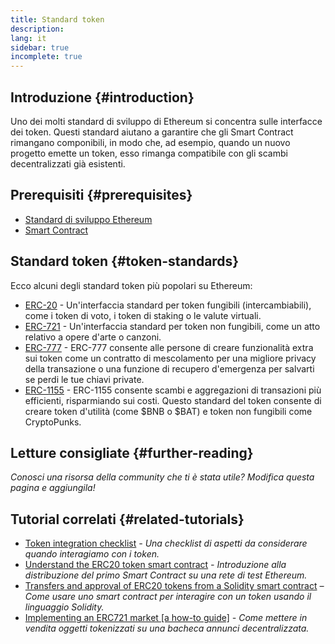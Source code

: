 ```yaml
---
title: Standard token
description:
lang: it
sidebar: true
incomplete: true
---
```


## Introduzione {#introduction}

Uno dei molti standard di sviluppo di Ethereum si concentra sulle interfacce dei token. Questi standard aiutano a garantire che gli Smart Contract rimangano componibili, in modo che, ad esempio, quando un nuovo progetto emette un token, esso rimanga compatibile con gli scambi decentralizzati già esistenti.

## Prerequisiti {#prerequisites}

- [Standard di sviluppo Ethereum](/developers/docs/standards/)
- [Smart Contract](/developers/docs/smart-contracts/)

## Standard token {#token-standards}

Ecco alcuni degli standard token più popolari su Ethereum:

- [ERC-20](/developers/docs/standards/tokens/erc-20/) - Un'interfaccia standard per token fungibili (intercambiabili), come i token di voto, i token di staking o le valute virtuali.
- [ERC-721](/developers/docs/standards/tokens/erc-721/) - Un'interfaccia standard per token non fungibili, come un atto relativo a opere d'arte o canzoni.
- [ERC-777](/developers/docs/standards/tokens/erc-777/) - ERC-777 consente alle persone di creare funzionalità extra sui token come un contratto di mescolamento per una migliore privacy della transazione o una funzione di recupero d'emergenza per salvarti se perdi le tue chiavi private.
- [ERC-1155](/developers/docs/standards/tokens/erc-1155/) - ERC-1155 consente scambi e aggregazioni di transazioni più efficienti, risparmiando sui costi. Questo standard del token consente di creare token d'utilità (come $BNB o $BAT) e token non fungibili come CryptoPunks.

## Letture consigliate {#further-reading}

_Conosci una risorsa della community che ti è stata utile? Modifica questa pagina e aggiungila!_

## Tutorial correlati {#related-tutorials}

- [Token integration checklist](/developers/tutorials/token-integration-checklist/) _- Una checklist di aspetti da considerare quando interagiamo con i token._
- [Understand the ERC20 token smart contract](/developers/tutorials/understand-the-erc-20-token-smart-contract/) _- Introduzione alla distribuzione del primo Smart Contract su una rete di test Ethereum._
- [Transfers and approval of ERC20 tokens from a Solidity smart contract](/developers/tutorials/transfers-and-approval-of-erc-20-tokens-from-a-solidity-smart-contract/) _– Come usare uno smart contract per interagire con un token usando il linguaggio Solidity._
- [Implementing an ERC721 market [a how-to guide]](/developers/tutorials/how-to-implement-an-erc721-market/) _- Come mettere in vendita oggetti tokenizzati su una bacheca annunci decentralizzata._
